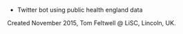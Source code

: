 * Twitter bot using public health england data

Created November 2015, Tom Feltwell @ LiSC, Lincoln, UK.